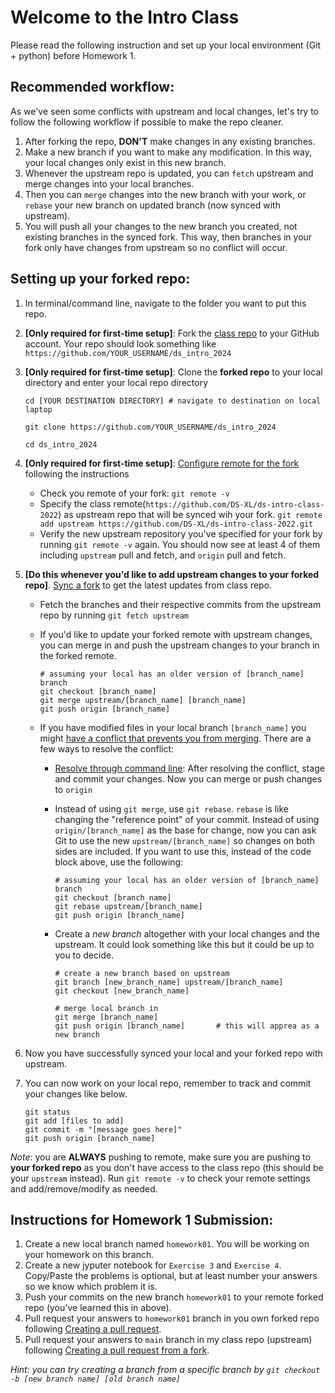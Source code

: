 # Welcome to the Intro Class
Please read the following instruction and set up your local environment (Git + python) before Homework 1.

## Recommended workflow:
As we've seen some conflicts with upstream and local changes, let's try to follow the following workflow if possible to make the repo cleaner.

1. After forking the repo, **DON'T** make changes in any existing branches.
2. Make a new branch if you want to make any modification. In this way, your local changes only exist in this new branch.
3. Whenever the upstream repo is updated, you can `fetch` upstream and merge changes into your local branches.
4. Then you can `merge` changes into the new branch with your work, or `rebase` your new branch on updated branch (now synced with upstream).
5. You will push all your changes to the new branch you created, not existing branches in the synced fork. This way, then branches in your fork only have changes from upstream so no conflict will occur.

## Setting up your forked repo:

1. In terminal/command line, navigate to the folder you want to put this repo.

2. **[Only required for first-time setup]**: Fork the [class repo](https://github.com/DS-XL/ds_intro_2024) to your GitHub account. Your repo should look something like  
	`https://github.com/YOUR_USERNAME/ds_intro_2024`

3. **[Only required for first-time setup]**: Clone the **forked repo** to your local directory and enter your local repo directory
 
	```
	cd [YOUR DESTINATION DIRECTORY] # navigate to destination on local laptop
	
	git clone https://github.com/YOUR_USERNAME/ds_intro_2024
	
	cd ds_intro_2024
	```

4. **[Only required for first-time setup]**: [Configure remote for the fork](https://help.github.com/en/github/collaborating-with-issues-and-pull-requests/configuring-a-remote-for-a-fork) following the instructions
	- Check you remote of your fork: `git remote -v`
	- Specify the class remote(`https://github.com/DS-XL/ds-intro-class-2022`) as upstream repo that will be synced wih your fork. 
	  `git remote add upstream https://github.com/DS-XL/ds-intro-class-2022.git`
	- Verify the new upstream repository you've specified for your fork by running `git remote -v` again. You should now see at least 4 of them including `upstream` pull and fetch, and `origin` pull and fetch.
	
5. **[Do this whenever you'd like to add upstream changes to your forked repo]**. [Sync a fork](https://help.github.com/en/github/collaborating-with-issues-and-pull-requests/syncing-a-fork) to get the latest updates from class repo.
	
	- Fetch the branches and their respective commits from the upstream repo by running `git fetch upstream`
	- If you'd like to update your forked remote with upstream changes, you can merge in and push the upstream changes to your branch in the forked remote.
	
		```
		# assuming your local has an older version of [branch_name] branch
		git checkout [branch_name]
		git merge upstream/[branch_name] [branch_name]
		git push origin [branch_name]
		```

	- If you have modified files in your local branch `[branch_name]` you might [have a conflict that prevents you from merging](https://help.github.com/en/github/collaborating-with-issues-and-pull-requests/about-merge-conflicts). There are a few ways to resolve the conflict:
		- [Resolve through command line](https://help.github.com/en/github/collaborating-with-issues-and-pull-requests/resolving-a-merge-conflict-using-the-command-line): After resolving the conflict, stage and commit your changes. Now you can merge or push changes to `origin`
		- Instead of using `git merge`, use `git rebase`. `rebase` is like changing the "reference point" of your commit. Instead of using `origin/[branch_name]` as the base for change, now you can ask Git to use the new `upstream/[branch_name]` so changes on both sides are included. If you want to use this, instead of the code block above, use the following:

			```
			# assuming your local has an older version of [branch_name] branch
			git checkout [branch_name]
			git rebase upstream/[branch_name]
			git push origin [branch_name]
			```
		- Create a *new branch* altogether with your local changes and the upstream. It could look something like this but it could be up to you to decide.

			```
			# create a new branch based on upstream
			git branch [new_branch_name] upstream/[branch_name]
			git checkout [new_branch_name]
			
			# merge local branch in
			git merge [branch_name]
			git push origin [branch_name]       # this will apprea as a new branch
			```
			
6. Now you have successfully synced your local and your forked repo with upstream.	
7. You can now work on your local repo, remember to track and commit your changes like below.

	```
	git status
	git add [files to add]
	git commit -m "[message goes here]"
	git push origin [branch_name]
	```
*Note*:  you are **ALWAYS** pushing to remote, make sure you are pushing to **your forked repo** as you don't have access to the class repo (this should be your `upstream` instead). Run `git remote -v` to check your remote settings and add/remove/modify as needed.

	
	
## Instructions for Homework 1 Submission:
1. Create a new local branch named `homework01`. You will be working on your homework on this branch.
2. Create a new jyputer notebook for `Exercise 3` and `Exercise 4`. Copy/Paste the problems is optional, but at least number your answers so we know which problem it is.
3. Push your commits on the new branch `homework01` to your remote forked repo (you've learned this in above).
4. Pull request your answers to `homework01` branch in you own forked repo following [Creating a pull request](https://help.github.com/en/github/collaborating-with-issues-and-pull-requests/creating-a-pull-request).
5. Pull request your answers to `main` branch in my class repo (upstream) following [Creating a pull request from a fork](https://help.github.com/en/github/collaborating-with-issues-and-pull-requests/creating-a-pull-request-from-a-fork). 
	
*Hint: you can try creating a branch from a specific branch by `git checkout -b [new branch name] [old branch name]`*